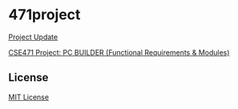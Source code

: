 # 471project
[Project Update](https://docs.google.com/document/d/1OEoK57gtPpma_MRxoraYAccXEDAH7i29aArvnmzzoOM/edit?tab=t.0)

[CSE471 Project: PC BUILDER (Functional Requirements & Modules)](https://docs.google.com/document/d/1fe_BSanwvivH4ADIJ__62nDFq2ZuJljf7e2zTpepad8/edit?tab=t.0)


## License 
[MIT License](LICENSE)


